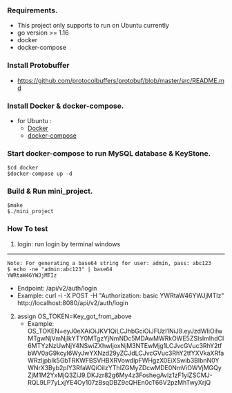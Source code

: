 ### Requirements.
 - This project only supports to run on Ubuntu currently
 - go version >= 1.16
 - docker
 - docker-compose
### Install Protobuffer
 - https://github.com/protocolbuffers/protobuf/blob/master/src/README.md

### Install Docker & docker-compose.
 * for Ubuntu : 
    - [Docker](https://docs.docker.com/engine/install/ubuntu/)
    - [docker-compose](https://docs.docker.com/compose/install/)

### Start docker-compose to run MySQL database & KeyStone.
    $cd docker
    $docker-compose up -d

### Build & Run mini_project.
    $make
    $./mini_project

### How To test

1. login: run login by terminal windows
---------
    Note: For generating a base64 string for user: admin, pass: abc123
    $ echo -ne "admin:abc123" | base64
    YWRtaW46YWJjMTIz
- Endpoint: /api/v2/auth/login
- Example:
    curl -i -X POST -H "Authorization: basic YWRtaW46YWJjMTIz" http://localhost:8080/api/v2/auth/login

2. assign OS_TOKEN=Key_got_from_above
    - Example: OS_TOKEN=eyJ0eXAiOiJKV1QiLCJhbGciOiJFUzI1NiJ9.eyJzdWIiOiIwMTgwNjVmNjlkYTY0MTgzYjNmNDc5MDAwMWRkOWE5ZSIsImlhdCI6MTYzNzUwNjY4NSwiZXhwIjoxNjM3NTEwMjg1LCJvcGVuc3RhY2tfbWV0aG9kcyI6WyJwYXNzd29yZCJdLCJvcGVuc3RhY2tfYXVkaXRfaWRzIjpbIk5GbTRKWFBSVHBXRVowdlpFWHgzX0EiXSwib3BlbnN0YWNrX3Byb2plY3RfaWQiOiIzYThlZGMyZDcwMDE0NmViOWVjMGQyZjM1M2YxMjQ3ZiJ9.DKJzr82g6My4z3FoshegAvlz1zF1yiZSCMJ-RQL9LP7yLxjYE4Oy107zBsqDBZ9cQHEn0cT66V2pzMhTwyXrjQ
